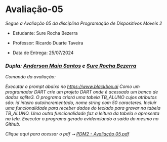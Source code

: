 # Avaliação-05

*Segue a Avaliação 05 da disciplina Programação de Dispositivos Móveis 2*

* Estudante: Sure Rocha Bezerra 

* Professor: Ricardo Duarte Taveira

* Data de Entrega: 25/07/2024
 
### ***Dupla:** [Anderson Maia Santos](https://github.com/TheAnders007) e [Sure Rocha Bezerra](https://github.com/surerocha)*

*Comando da avaliação:*

*Executar o prompt abaixo no https://www.blackbox.ai 
Como um programador DART crie um projeto DART onde é acessado um banco de dados sqlite3. 
O programa criará uma tabela TB_ALUNO cujos atributos são: id inteiro autoincrementado, nome string com 50 caracteres. 
Incluir uma funcionalidade para receber dados do teclado para gravar na tabela TB_ALUNO. 
Uma outra funcionalidade faz a leitura da tabela e apresenta na tela.
Executar o programa gerado evidenciando a saída do mesmo no Github.*

*Clique aqui para acessar o pdf ⭢ [PDM2 - Avaliação 05.pdf](https://github.com/user-attachments/files/16385236/PDM2.-.Avaliacao.05.pdf)*
